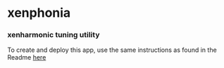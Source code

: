 # xenphonia

### xenharmonic tuning utility

To create and deploy this app, use the same instructions as found in the Readme [here](http://github.com/dwn/continua)